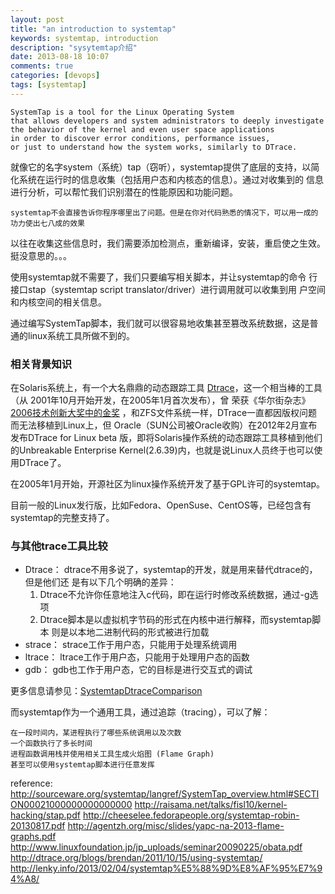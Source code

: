 ```yaml
---
layout: post
title: "an introduction to systemtap"
keywords: systemtap, introduction
description: "sysytemtap介绍"
date: 2013-08-18 10:07
comments: true
categories: [devops]
tags: [systemtap]
---
```


    SystemTap is a tool for the Linux Operating System
    that allows developers and system administrators to deeply investigate
    the behavior of the kernel and even user space applications
    in order to discover error conditions, performance issues,
    or just to understand how the system works, similarly to DTrace.

就像它的名字system（系统）tap（窃听），systemtap提供了底层的支持，以简
化系统在运行时的信息收集（包括用户态和内核态的信息）。通过对收集到的
信息进行分析，可以帮忙我们识别潜在的性能原因和功能问题。

    systemtap不会直接告诉你程序哪里出了问题。但是在你对代码熟悉的情况下，可以用一成的功力使出七八成的效果

以往在收集这些信息时，我们需要添加检测点，重新编译，安装，重启使之生效。
挺没意思的。。。

使用systemtap就不需要了，我们只要编写相关脚本，并让systemtap的命令
行接口stap（systemtap script translator/driver）进行调用就可以收集到用
户空间和内核空间的相关信息。

通过编写SystemTap脚本，我们就可以很容易地收集甚至篡改系统数据，这是普
通的linux系统工具所做不到的。

### 相关背景知识 ###
在Solaris系统上，有一个大名鼎鼎的动态跟踪工具
[Dtrace](http://en.wikipedia.org/wiki/DTrace)，这一个相当棒的工具（从
2001年10月开始开发，在2005年1月首次发布），曾
荣获《华尔街杂志》
[2006技术创新大奖中的金奖](https://blogs.oracle.com/swan/date/20070307)
，和ZFS文件系统一样，DTrace一直都因版权问题而无法移植到Linux上，但
Oracle（SUN公司被Oracle收购）在2012年2月宣布发布DTrace for Linux beta
版，即将Solaris操作系统的动态跟踪工具移植到他们的Unbreakable
Enterprise Kernel(2.6.39)内，也就是说Linux人员终于也可以使用DTrace了。

在2005年1月开始，开源社区为linux操作系统开发了基于GPL许可的systemtap。

目前一般的Linux发行版，比如Fedora、OpenSuse、CentOS等，已经包含有systemtap的完整支持了。

### 与其他trace工具比较 ###
* Dtrace：
  dtrace不用多说了，systemtap的开发，就是用来替代dtrace的，但是他们还
  是有以下几个明确的差异：
  1. Dtrace不允许你任意地注入c代码，即在运行时修改系统数据，通过-g选项
  2. Dtrace脚本是以虚拟机字节码的形式在内核中进行解释，而systemtap脚本
     则是以本地二进制代码的形式被进行加载
* strace：
  strace工作于用户态，只能用于处理系统调用
* ltrace：
  ltrace工作于用户态，只能用于处理用户态的函数
* gdb：
  gdb也工作于用户态，它的目标是进行交互式的调试

更多信息请参见：[SystemtapDtraceComparison](http://sourceware.org/systemtap/wiki/SystemtapDtraceComparison)

而systemtap作为一个通用工具，通过追踪（tracing），可以了解：

    在一段时间内，某进程执行了哪些系统调用以及次数
    一个函数执行了多长时间
    进程函数调用栈并使用相关工具生成火焰图 (Flame Graph)
    甚至可以使用systemtap脚本进行任意发挥


reference:
http://sourceware.org/systemtap/langref/SystemTap_overview.html#SECTION00021000000000000000
http://raisama.net/talks/fisl10/kernel-hacking/stap.pdf
http://cheeselee.fedorapeople.org/systemtap-robin-20130817.pdf
http://agentzh.org/misc/slides/yapc-na-2013-flame-graphs.pdf
http://www.linuxfoundation.jp/jp_uploads/seminar20090225/obata.pdf
http://dtrace.org/blogs/brendan/2011/10/15/using-systemtap/
http://lenky.info/2013/02/04/systemtap%E5%88%9D%E8%AF%95%E7%94%A8/
